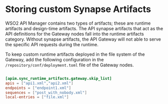 # Storing custom Synapse Artifacts

WSO2 API Manager contains two types of artifacts; these are runtime artifacts and design-time artifacts. The API synapse artifacts that act as the API definitions for the Gateway nodes fall into the runtime artifacts category. Without synapse artifacts, the API Gateway will not able to serve the specific API requests during the runtime.

To keep custom runtime artifacts deployed in the file system of the Gateway, add the following configuration in the `/repository/conf/deployment.toml` file of the Gateway nodes.

```toml

[apim.sync_runtime_artifacts.gateway.skip_list]
apis = ["api1.xml","api2.xml"]
endpoints = ["endpoint1.xml"]
sequences = ["post_with_nobody.xml"]
local-entries = ["file.xml"]

```
